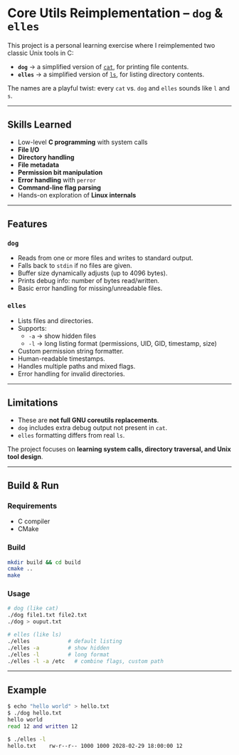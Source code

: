 # Core Utils Reimplementation – `dog` & `elles`

This project is a personal learning exercise where I reimplemented two classic Unix tools in C:

- **`dog`** → a simplified version of [`cat`](https://man7.org/linux/man-pages/man1/cat.1.html), for printing file contents.  
- **`elles`** → a simplified version of [`ls`](https://man7.org/linux/man-pages/man1/ls.1.html), for listing directory contents.  

The names are a playful twist: every `cat` vs. `dog` and `elles` sounds like `l` and `s`. 

---

## Skills Learned
- Low-level **C programming** with system calls  
- **File I/O**  
- **Directory handling**  
- **File metadata**  
- **Permission bit manipulation**  
- **Error handling** with `perror`  
- **Command-line flag parsing**  
- Hands-on exploration of **Linux internals**
---

## Features

### `dog`
- Reads from one or more files and writes to standard output.  
- Falls back to `stdin` if no files are given.  
- Buffer size dynamically adjusts (up to 4096 bytes).  
- Prints debug info: number of bytes read/written.  
- Basic error handling for missing/unreadable files.  

### `elles`
- Lists files and directories.  
- Supports:
  - `-a` → show hidden files  
  - `-l` → long listing format (permissions, UID, GID, timestamp, size)  
- Custom permission string formatter.  
- Human-readable timestamps.  
- Handles multiple paths and mixed flags.  
- Error handling for invalid directories.  

---

## Limitations
- These are **not full GNU coreutils replacements**.  
- `dog` includes extra debug output not present in `cat`.  
- `elles` formatting differs from real `ls`.  

The project focuses on **learning system calls, directory traversal, and Unix tool design**.

---

## Build & Run

### Requirements
- C compiler  
- CMake 

### Build
``` bash
mkdir build && cd build
cmake ..
make
````

### Usage

```bash
# dog (like cat)
./dog file1.txt file2.txt
./dog > ouput.txt

# elles (like ls)
./elles            # default listing
./elles -a         # show hidden
./elles -l         # long format
./elles -l -a /etc   # combine flags, custom path
```
---

## Example

```bash
$ echo "hello world" > hello.txt
$ ./dog hello.txt
hello world
read 12 and written 12

$ ./elles -l
hello.txt    rw-r--r-- 1000 1000 2028-02-29 18:00:00 12
```
